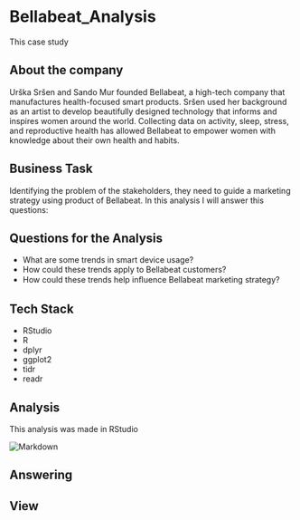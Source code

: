# Bellabeat_Analysis

This case study 

## About the company
Urška Sršen and Sando Mur founded Bellabeat, a high-tech company that manufactures health-focused smart products. Sršen used her background as an artist to develop beautifully designed technology that informs and inspires women around the world. Collecting data on activity, sleep, stress, and reproductive health has allowed Bellabeat to empower women with knowledge about their own health and habits.

## Business Task
Identifying the problem of the stakeholders, they need to guide a marketing strategy using product of Bellabeat. In this analysis I will answer this questions:

## Questions for the Analysis
- What are some trends in smart device usage?
- How could these trends apply to Bellabeat customers?
- How could these trends help inﬂuence Bellabeat marketing strategy?


## Tech Stack
- RStudio
- R
- dplyr
- ggplot2
- tidr
- readr

## Analysis
This analysis was made in RStudio 

![Markdown]()


## Answering 


## View 

